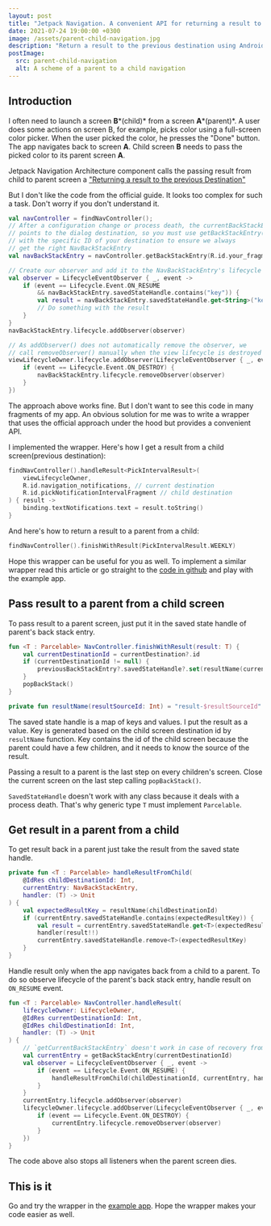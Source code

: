 ```yaml
---
layout: post
title: "Jetpack Navigation. A convenient API for returning a result to the previous Destination."
date: 2021-07-24 19:00:00 +0300
image: /assets/parent-child-navigation.jpg
description: "Return a result to the previous destination using Android Jetpack Navigation with beautiful API"
postImage:
  src: parent-child-navigation
  alt: A scheme of a parent to a child navigation
---
```


## Introduction

I often need to launch a screen **B***(child)* from a screen **A***(parent)*.
A user does some actions on screen B, for example, picks color using a full-screen color picker.
When the user picked the color, he presses the "Done" button.
The app navigates back to screen **A**.
Child screen **B** needs to pass the picked color to its parent screen **A**.

Jetpack Navigation Architecture component calls the passing result from child to parent screen a ["Returning a result to the previous Destination"](https://developer.android.com/guide/navigation/navigation-programmatic#returning_a_result)

But I don't like the code from the official guide.
It looks too complex for such a task.
Don't worry if you don't understand it.
```kotlin
val navController = findNavController();
// After a configuration change or process death, the currentBackStackEntry
// points to the dialog destination, so you must use getBackStackEntry()
// with the specific ID of your destination to ensure we always
// get the right NavBackStackEntry
val navBackStackEntry = navController.getBackStackEntry(R.id.your_fragment)

// Create our observer and add it to the NavBackStackEntry's lifecycle
val observer = LifecycleEventObserver { _, event ->
    if (event == Lifecycle.Event.ON_RESUME
        && navBackStackEntry.savedStateHandle.contains("key")) {
        val result = navBackStackEntry.savedStateHandle.get<String>("key");
        // Do something with the result
    }
}
navBackStackEntry.lifecycle.addObserver(observer)

// As addObserver() does not automatically remove the observer, we
// call removeObserver() manually when the view lifecycle is destroyed
viewLifecycleOwner.lifecycle.addObserver(LifecycleEventObserver { _, event ->
    if (event == Lifecycle.Event.ON_DESTROY) {
        navBackStackEntry.lifecycle.removeObserver(observer)
    }
})

```

The approach above works fine.
But I don't want to see this code in many fragments of my app.
An obvious solution for me was to write a wrapper that uses the official approach under the hood but provides a convenient API.

I implemented the wrapper. Here's how I get a result from a child screen(previous destination):
```kotlin
findNavController().handleResult<PickIntervalResult>(
    viewLifecycleOwner,
    R.id.navigation_notifications, // current destination
    R.id.pickNotificationIntervalFragment // child destination
) { result ->
    binding.textNotifications.text = result.toString()
}
```
And here's how to return a result to a parent from a child:
```kotlin
findNavController().finishWithResult(PickIntervalResult.WEEKLY)
```

Hope this wrapper can be useful for you as well.
To implement a similar wrapper read this article or go straight to the [code in github](https://github.com/VysotskiVadim/jetpack-navigation-example/blob/master/app/src/main/java/dev/vadzimv/jetpack/navigation/example/navigation/Result.kt) and play with the example app.


## Pass result to a parent from a child screen

To pass result to a parent screen, just put it in the saved state handle of parent's back stack entry.

```kotlin
fun <T : Parcelable> NavController.finishWithResult(result: T) {
    val currentDestinationId = currentDestination?.id
    if (currentDestinationId != null) {
        previousBackStackEntry?.savedStateHandle?.set(resultName(currentDestinationId), result)
    }
    popBackStack()
}

private fun resultName(resultSourceId: Int) = "result-$resultSourceId"
```

The saved state handle is a map of keys and values.
I put the result as a value.
Key is generated based on the child screen destination id by `resultName` function.
Key contains the id of the child screen because the parent could have a few children,
and it needs to know the source of the result.

Passing a result to a parent is the last step on every children's screen.
Close the current screen on the last step calling `popBackStack()`.

`SavedStateHandle` doesn't work with any class because it deals with a process death.
That's why generic type `T` must implement `Parcelable`.

## Get result in a parent from a child

To get result back in a parent just take the result from the saved state handle.
```kotlin
private fun <T : Parcelable> handleResultFromChild(
    @IdRes childDestinationId: Int,
    currentEntry: NavBackStackEntry,
    handler: (T) -> Unit
) {
    val expectedResultKey = resultName(childDestinationId)
    if (currentEntry.savedStateHandle.contains(expectedResultKey)) {
        val result = currentEntry.savedStateHandle.get<T>(expectedResultKey)
        handler(result!!)
        currentEntry.savedStateHandle.remove<T>(expectedResultKey)
    }
}

```

Handle result only when the app navigates back from a child to a parent.
To do so observe lifecycle of the parent's back stack entry, handle result on `ON_RESUME` event.

```kotlin
fun <T : Parcelable> NavController.handleResult(
    lifecycleOwner: LifecycleOwner,
    @IdRes currentDestinationId: Int,
    @IdRes childDestinationId: Int,
    handler: (T) -> Unit
) {
    // `getCurrentBackStackEntry` doesn't work in case of recovery from the process death when dialog is opened.
    val currentEntry = getBackStackEntry(currentDestinationId)
    val observer = LifecycleEventObserver { _, event ->
        if (event == Lifecycle.Event.ON_RESUME) {
            handleResultFromChild(childDestinationId, currentEntry, handler)
        }
    }
    currentEntry.lifecycle.addObserver(observer)
    lifecycleOwner.lifecycle.addObserver(LifecycleEventObserver { _, event ->
        if (event == Lifecycle.Event.ON_DESTROY) {
            currentEntry.lifecycle.removeObserver(observer)
        }
    })
}
```
The code above also stops all listeners when the parent screen dies.

## This is it

Go and try the wrapper in the [example app](https://github.com/VysotskiVadim/jetpack-navigation-example/blob/master/app/src/main/java/dev/vadzimv/jetpack/navigation/example/navigation/Result.kt).
Hope the wrapper makes your code easier as well.